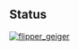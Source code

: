 ## Status

[![flipper_geiger](https://catalog.flipperzero.one/application/flipper_geiger/widget)](https://catalog.flipperzero.one/application/flipper_geiger/page)